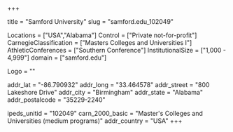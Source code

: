 
+++

title = "Samford University"
slug = "samford.edu_102049"

Locations = ["USA","Alabama"]
Control = ["Private not-for-profit"]
CarnegieClassification = ["Masters Colleges and Universities I"]
AthleticConferences = ["Southern Conference"]
InstitutionalSize = ["1,000 - 4,999"]
domain = ["samford.edu"]

Logo = ""

addr_lat = "-86.790932"
addr_long = "33.464578"
addr_street = "800 Lakeshore Drive"
addr_city = "Birmingham"
addr_state = "Alabama"
addr_postalcode = "35229-2240"

ipeds_unitid = "102049"
carn_2000_basic = "Master's Colleges and Universities (medium programs)"
addr_country = "USA"
+++
    
